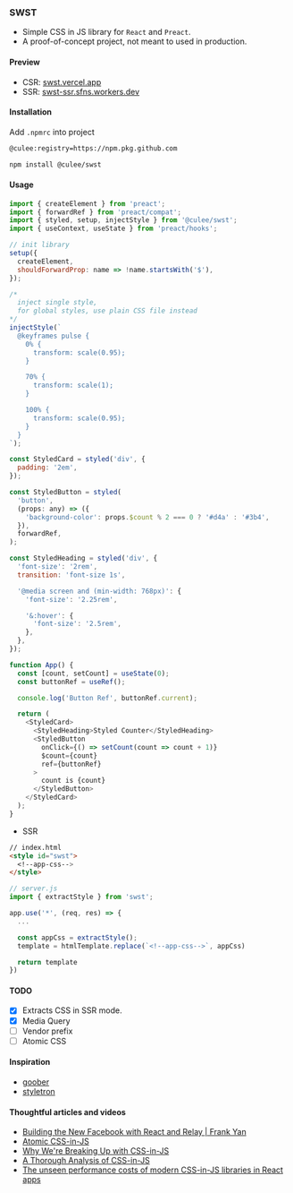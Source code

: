 ### SWST

- Simple CSS in JS library for `React` and `Preact`.
- A proof-of-concept project, not meant to used in production.

#### Preview

- CSR: [swst.vercel.app](https://swst.vercel.app/)
- SSR: [swst-ssr.sfns.workers.dev](https://swst-ssr.sfns.workers.dev/)

#### Installation

Add `.npmrc` into project

```bash
@culee:registry=https://npm.pkg.github.com
```

```bash
npm install @culee/swst
```

#### Usage

```js
import { createElement } from 'preact';
import { forwardRef } from 'preact/compat';
import { styled, setup, injectStyle } from '@culee/swst';
import { useContext, useState } from 'preact/hooks';

// init library
setup({
  createElement,
  shouldForwardProp: name => !name.startsWith('$'),
});

/*
  inject single style,
  for global styles, use plain CSS file instead
*/
injectStyle(`
  @keyframes pulse {
    0% {
      transform: scale(0.95);
    }

    70% {
      transform: scale(1);
    }

    100% {
      transform: scale(0.95);
    }
  }
`);

const StyledCard = styled('div', {
  padding: '2em',
});

const StyledButton = styled(
  'button',
  (props: any) => ({
    'background-color': props.$count % 2 === 0 ? '#d4a' : '#3b4',
  }),
  forwardRef,
);

const StyledHeading = styled('div', {
  'font-size': '2rem',
  transition: 'font-size 1s',

  '@media screen and (min-width: 768px)': {
    'font-size': '2.25rem',

    '&:hover': {
      'font-size': '2.5rem',
    },
  },
});

function App() {
  const [count, setCount] = useState(0);
  const buttonRef = useRef();

  console.log('Button Ref', buttonRef.current);

  return (
    <StyledCard>
      <StyledHeading>Styled Counter</StyledHeading>
      <StyledButton
        onClick={() => setCount(count => count + 1)}
        $count={count}
        ref={buttonRef}
      >
        count is {count}
      </StyledButton>
    </StyledCard>
  );
}
```

- SSR

```html
// index.html
<style id="swst">
  <!--app-css-->
</style>
```

```js
// server.js
import { extractStyle } from 'swst';

app.use('*', (req, res) => {
  ...

  const appCss = extractStyle();
  template = htmlTemplate.replace(`<!--app-css-->`, appCss)

  return template
})
```

#### TODO

- [x] Extracts CSS in SSR mode.
- [x] Media Query
- [ ]  Vendor prefix
- [ ]  Atomic CSS

#### Inspiration

- [goober](https://goober.rocks)
- [styletron](https://styletron.org/)

#### Thoughtful articles and videos

- [Building the New Facebook with React and Relay | Frank Yan](https://www.youtube.com/watch?v=9JZHodNR184)
- [Atomic CSS-in-JS](https://sebastienlorber.com/atomic-css-in-js)
- [Why We're Breaking Up with CSS-in-JS](https://dev.to/srmagura/why-were-breaking-up-wiht-css-in-js-4g9b)
- [A Thorough Analysis of CSS-in-JS](https://css-tricks.com/a-thorough-analysis-of-css-in-js/)
- [The unseen performance costs of modern CSS-in-JS libraries in React apps](https://calendar.perfplanet.com/2019/the-unseen-performance-costs-of-css-in-js-in-react-apps/)